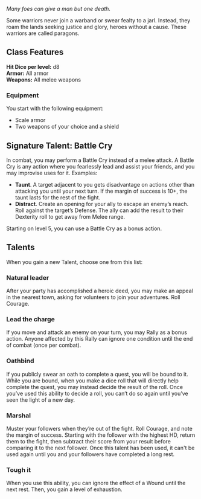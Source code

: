 _Many foes can give a man but one death._

Some warriors never join a warband or swear fealty to a jarl. Instead, they roam the lands seeking justice and glory, heroes without a cause. These warriors are called paragons.
## Class Features
**Hit Dice per level:** d8\
**Armor:** All armor\
**Weapons:** All melee weapons
### Equipment
You start with the following equipment:

- Scale armor
- Two weapons of your choice and a shield
## Signature Talent: Battle Cry
In combat, you may perform a Battle Cry instead of a melee attack. A Battle Cry is any action where you fearlessly lead and assist your friends, and you may improvise uses for it. Examples:

- **Taunt**. A target adjacent to you gets disadvantage on actions other than attacking you until your next turn. If the margin of success is 10+, the taunt lasts for the rest of the fight.
- **Distract**. Create an opening for your ally to escape an enemy’s reach. Roll against the target’s Defense. The ally can add the result to their Dexterity roll to get away from Melee range.

Starting on level 5, you can use a Battle Cry as a bonus action.
## Talents
When you gain a new Talent, choose one from this list:
### Natural leader

After your party has accomplished a heroic deed, you may make an appeal in the nearest town, asking for volunteers to join your adventures. Roll Courage.


<!--raw-typst 
#import "@preview/tablem:0.1.0": tablem
#let fill = (_, y) => if calc.odd(y) { rgb("EAF2F5") }

#let leaderTable = tablem.with(
  render: (columns: auto, ..args) => {
    table(
      columns: (1fr, 1fr),
      fill: fill,
      ..args,
    )
  }
)
-->

<!--raw-typst 
#leaderTable[
| *Margin of success* | *Result* |
| ---- | ---- |
| 2 - 4 | Gain a non-fighting retainer |
| 5 - 10 | Gain a fighting follower, level 1 |
| 10+  | Gain result's worth of retainers, 50% non-fighting and 50% fighting  |
]-->

### Lead the charge
If you move and attack an enemy on your turn, you may Rally as a bonus action. Anyone affected by this Rally can ignore one condition until the end of combat (once per combat).
### Oathbind
If you publicly swear an oath to complete a quest, you will be bound to it. While you are bound, when you make a dice roll that will directly help complete the quest, you may instead decide the result of the roll. Once you’ve used this ability to decide a roll, you can’t do so again until you’ve seen the light of a new day.
### Marshal
Muster your followers when they’re out of the fight. Roll Courage, and note the margin of success. Starting with the follower with the highest HD, return them to the fight, then subtract their score from your result before comparing it to the next follower. Once this talent has been used, it can't be used again until you and your followers have completed a long rest.
### Tough it
When you use this ability, you can ignore the effect of a Wound until the next rest. Then, you gain a level of exhaustion.
